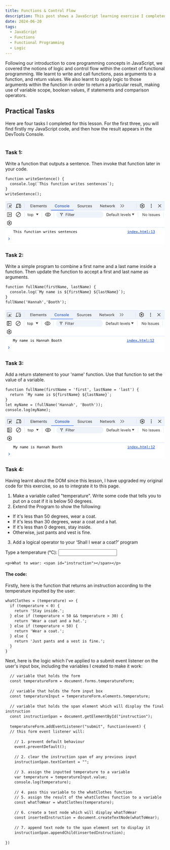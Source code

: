 ```yaml
---
title: Functions & Control Flow
description: This post shows a JavaScript learning exercise I completed.
date: 2024-06-20
tags:
  - JavaScript
  - Functions
  - Functional Programming
  - Logic
---
```


Following our introduction to core programming concepts in JavaScript, we covered the notions of logic and control flow within the context of functional programming. We learnt to write and call functions, pass arguments to a function, and return values. We also learnt to apply logic to those arguments within the function in order to return a particular result, making use of variable scope, boolean values, if statements and comparison operators.

<h2>Practical Tasks</h2>
Here are four tasks I completed for this lesson. For the first three, you will find firstly my JavaScript code, and then how the result appears in the DevTools Console.
<br><br>
<h3>Task 1:</h3>
<p>Write a function that outputs a sentence. Then invoke that function later in your code.</p>

```diff-js
function writeSentence() {
  console.log(`This function writes sentences`);
}
writeSentence();
```
<div class=row>
<img class="col-12" src="/assets/images/fns-control-flow/task1.png" alt="Screenshot of the result in the DevTools Console">
</div>

<h3>Task 2:</h3>
<p>Write a simple program to combine a first name and a last name inside a function. Then update the function to accept a first and last name as arguments.</p>

```diff-js
function fullName(firstName, lastName) {
  console.log(`My name is ${firstName} ${lastName}`);
}
fullName('Hannah','Booth');
```
<div class=row>
<img class="col-12" src="/assets/images/fns-control-flow/task2.png" alt="Screenshot of the result in the DevTools Console">
</div>

<h3>Task 3:</h3>
<p>Add a return statement to your 'name' function. Use that function to set the value of a variable.</p>

```diff-js
function fullName(firstName = 'first', lastName = 'last') {
  return `My name is ${firstName} ${lastName}`;
}
let myName = (fullName('Hannah', 'Booth'));
console.log(myName);
```
<div class=row>
<img class="col-12" src="/assets/images/fns-control-flow/task3.png" alt="Screenshot of the result in the DevTools Console">
</div>

<h3>Task 4:</h3>

Having learnt about the DOM since this lesson, I have upgraded my original code for this exercise, so as to integrate it to this page.

01. Make a variable called "temperature". Write some code that tells you to put on a coat if it is below 50 degrees.
02. Extend the Program to show the following:

- If it's less than 50 degrees, wear a coat.
- If it's less than 30 degrees, wear a coat and a hat.
- If it's less than 0 degrees, stay inside.
- Otherwise, just pants and vest is fine.

03. Add a logical operator to your ‘Shall I wear a coat?’ program

<div id="task4">
  <form id="temperatureForm">
		<label for="temperature">Type a temperature (°C):</label>
		<input id="temperature" type="text">
	</form>

	<p>What to wear: <span id="instruction"></span></p>
</div>

<h4>The code:</h4>

Firstly, here is the function that returns an instruction according to the temperature inputted by the user:

```diff-js
whatClothes = (temperature) => {
  if (temperature < 0) {
    return 'Stay inside.';
  } else if (temperature < 50 && temperature > 30) {
    return 'Wear a coat and a hat.';
  } else if (temperature < 50) {
    return 'Wear a coat.';
  } else {
    return 'Just pants and a vest is fine.';
  }
}
```
Next, here is the logic which I've applied to a submit event listener on the user's input box, including the variables I created to make it work:

```diff-js
  // variable that holds the form
  const temperatureForm = document.forms.temperatureForm;

  // variable that holds the form input box	
  const temperatureInput = temperatureForm.elements.temperature;

  // variable that holds the span element which will display the final instruction
  const instructionSpan = document.getElementById("instruction");

  temperatureForm.addEventListener("submit", function(event) {
  // this form event listener will:

    // 1. prevent default behaviour
    event.preventDefault();

    // 2. clear the instruction span of any previous input
    instructionSpan.textContent = "";

    // 3. assign the inputted temperature to a variable
    var temperature = temperatureInput.value;
    console.log(temperature);

    // 4. pass this variable to the whatClothes function
    // 5. assign the result of the whatClothes function to a variable
    const whatToWear = whatClothes(temperature);

    // 6. create a text node which will display whatToWear
    const insertedInstruction = document.createTextNode(whatToWear);

    // 7. append text node to the span element set to display it
    instructionSpan.appendChild(insertedInstruction);

})

```
<script>

  // variable that holds the form
  const temperatureForm = document.forms.temperatureForm;

  // variable that holds the form input box
  const temperatureInput = temperatureForm.elements.temperature;

  // variable that holds the span element which will display the final instruction
  const instructionSpan = document.getElementById("instruction");

  // function that returns instruction according to inputted temperature
  whatClothes = (temperature) => {
    if (temperature < 0) {
      return 'Stay inside.';
    } else if (temperature < 50 && temperature > 30) {
      return 'Wear a coat and a hat.';
    } else if (temperature < 50) {
      return 'Wear a coat.';
    } else {
      return 'Just pants and a vest is fine.';
    }
  }

  temperatureForm.addEventListener("submit", function(event) {
    // form event listener will:

    // 1. prevent default behaviour
    event.preventDefault();

    // 2. clear the instruction span of any previous input
    instructionSpan.textContent = "";

    // 3. assign the inputted temperature to a variable
    var temperature = temperatureInput.value;
    console.log(temperature);

    // 4. pass this variable to the whatClothes function
    // 5. assign the result of the whatClothes function to a variable
    const whatToWear = whatClothes(temperature);

    // 6. create a text node which will display whatToWear
    const insertedInstruction = document.createTextNode(whatToWear);

    // 7. append text node to the span element set to display it
    instructionSpan.appendChild(insertedInstruction);

  })

</script>